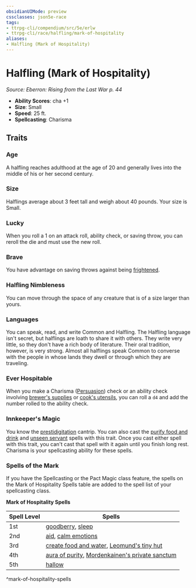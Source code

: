 ```yaml
---
obsidianUIMode: preview
cssclasses: json5e-race
tags:
- ttrpg-cli/compendium/src/5e/erlw
- ttrpg-cli/race/halfling/mark-of-hospitality
aliases:
- Halfling (Mark of Hospitality)
---
```

# Halfling (Mark of Hospitality)
*Source: Eberron: Rising from the Last War p. 44*  


- **Ability Scores**: cha +1
- **Size**: Small
- **Speed**: 25 ft.
- **Spellcasting**: Charisma

## Traits

### Age

A halfling reaches adulthood at the age of 20 and generally lives into the middle of his or her second century.

### Size

Halflings average about 3 feet tall and weigh about 40 pounds. Your size is Small.

### Lucky

When you roll a 1 on an attack roll, ability check, or saving throw, you can reroll the die and must use the new roll.

### Brave

You have advantage on saving throws against being [frightened](Інструменти%20ДМ/CLI/rules/conditions.md#Frightened).

### Halfling Nimbleness

You can move through the space of any creature that is of a size larger than yours.

### Languages

You can speak, read, and write Common and Halfling. The Halfling language isn't secret, but halflings are loath to share it with others. They write very little, so they don't have a rich body of literature. Their oral tradition, however, is very strong. Almost all halflings speak Common to converse with the people in whose lands they dwell or through which they are traveling.

### Ever Hospitable

When you make a Charisma ([Persuasion](Інструменти%20ДМ/CLI/rules/skills.md#Persuasion)) check or an ability check involving [brewer's supplies](Інструменти%20ДМ/CLI/items/brewers-supplies-xphb.md) or [cook's utensils](Інструменти%20ДМ/CLI/items/cooks-utensils-xphb.md), you can roll a `d4` and add the number rolled to the ability check.

### Innkeeper's Magic

You know the [prestidigitation](Інструменти%20ДМ/CLI/spells/prestidigitation-xphb.md) cantrip. You can also cast the [purify food and drink](Інструменти%20ДМ/CLI/spells/purify-food-and-drink-xphb.md) and [unseen servant](Інструменти%20ДМ/CLI/spells/unseen-servant-xphb.md) spells with this trait. Once you cast either spell with this trait, you can't cast that spell with it again until you finish long rest. Charisma is your spellcasting ability for these spells.

### Spells of the Mark

If you have the Spellcasting or the Pact Magic class feature, the spells on the Mark of Hospitality Spells table are added to the spell list of your spellcasting class.

**Mark of Hospitality Spells**

| Spell Level | Spells |
|-------------|--------|
| 1st | [goodberry](Інструменти%20ДМ/CLI/spells/goodberry-xphb.md), [sleep](Інструменти%20ДМ/CLI/spells/sleep-xphb.md) |
| 2nd | [aid](Інструменти%20ДМ/CLI/spells/aid-xphb.md), [calm emotions](Інструменти%20ДМ/CLI/spells/calm-emotions-xphb.md) |
| 3rd | [create food and water](Інструменти%20ДМ/CLI/spells/create-food-and-water-xphb.md), [Leomund's tiny hut](Інструменти%20ДМ/CLI/spells/leomunds-tiny-hut-xphb.md) |
| 4th | [aura of purity](Інструменти%20ДМ/CLI/spells/aura-of-purity-xphb.md), [Mordenkainen's private sanctum](Інструменти%20ДМ/CLI/spells/mordenkainens-private-sanctum-xphb.md) |
| 5th | [hallow](Інструменти%20ДМ/CLI/spells/hallow-xphb.md) |
^mark-of-hospitality-spells